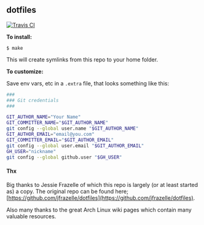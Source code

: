 ## dotfiles

[![Travis CI](https://travis-ci.org/mdonkers/dotfiles.svg?branch=master)](https://travis-ci.org/mdonkers/dotfiles)

**To install:**

```console
$ make
```

This will create symlinks from this repo to your home folder.

**To customize:**

Save env vars, etc in a `.extra` file, that looks something like
this:

```bash
###
### Git credentials
###

GIT_AUTHOR_NAME="Your Name"
GIT_COMMITTER_NAME="$GIT_AUTHOR_NAME"
git config --global user.name "$GIT_AUTHOR_NAME"
GIT_AUTHOR_EMAIL="email@you.com"
GIT_COMMITTER_EMAIL="$GIT_AUTHOR_EMAIL"
git config --global user.email "$GIT_AUTHOR_EMAIL"
GH_USER="nickname"
git config --global github.user "$GH_USER"
```

#### Thx

Big thanks to Jessie Frazelle of which this repo is largely (or at least started as) a copy.
The original repo can be found here; [https://github.com/jfrazelle/dotfiles](https://github.com/jfrazelle/dotfiles).

Also many thanks to the great Arch Linux wiki pages which contain many valuable resources.

